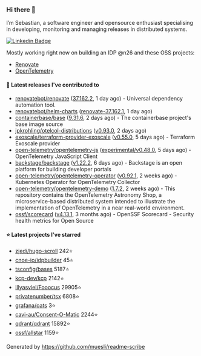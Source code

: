 ### Hi there 👋

I’m Sebastian, a software engineer and opensource enthusiast specialising in developing, monitoring and managing releases in distributed systems.    

[![Linkedin Badge](https://img.shields.io/badge/-LinkedIn-blue?style=flat&logo=Linkedin&logoColor=white&link=https://www.linkedin.com/in/sebastian-poxhofer/)](https://www.linkedin.com/in/sebastian-poxhofer/)

Mostly working right now on building an IDP @n26 and these OSS projects:
- [Renovate](https://github.com/renovatebot/renovate)
- [OpenTelemetry](https://github.com/open-telemetry)



#### 🚀 Latest releases I've contributed to

- [renovatebot/renovate](https://github.com/renovatebot/renovate) ([37.162.2](https://github.com/renovatebot/renovate/releases/tag/37.162.2), 1 day ago) - Universal dependency automation tool.
- [renovatebot/helm-charts](https://github.com/renovatebot/helm-charts) ([renovate-37.162.1](https://github.com/renovatebot/helm-charts/releases/tag/renovate-37.162.1), 1 day ago)
- [containerbase/base](https://github.com/containerbase/base) ([9.31.6](https://github.com/containerbase/base/releases/tag/9.31.6), 2 days ago) - The containerbase project&#39;s base image source
- [jpkrohling/otelcol-distributions](https://github.com/jpkrohling/otelcol-distributions) ([v0.93.0](https://github.com/jpkrohling/otelcol-distributions/releases/tag/v0.93.0), 2 days ago)
- [exoscale/terraform-provider-exoscale](https://github.com/exoscale/terraform-provider-exoscale) ([v0.55.0](https://github.com/exoscale/terraform-provider-exoscale/releases/tag/v0.55.0), 5 days ago) - Terraform Exoscale provider
- [open-telemetry/opentelemetry-js](https://github.com/open-telemetry/opentelemetry-js) ([experimental/v0.48.0](https://github.com/open-telemetry/opentelemetry-js/releases/tag/experimental/v0.48.0), 5 days ago) - OpenTelemetry JavaScript Client
- [backstage/backstage](https://github.com/backstage/backstage) ([v1.22.2](https://github.com/backstage/backstage/releases/tag/v1.22.2), 6 days ago) - Backstage is an open platform for building developer portals
- [open-telemetry/opentelemetry-operator](https://github.com/open-telemetry/opentelemetry-operator) ([v0.92.1](https://github.com/open-telemetry/opentelemetry-operator/releases/tag/v0.92.1), 2 weeks ago) - Kubernetes Operator for OpenTelemetry Collector
- [open-telemetry/opentelemetry-demo](https://github.com/open-telemetry/opentelemetry-demo) ([1.7.2](https://github.com/open-telemetry/opentelemetry-demo/releases/tag/1.7.2), 2 weeks ago) - This repository contains the OpenTelemetry Astronomy Shop, a microservice-based distributed system intended to illustrate the implementation of OpenTelemetry in a near real-world environment.
- [ossf/scorecard](https://github.com/ossf/scorecard) ([v4.13.1](https://github.com/ossf/scorecard/releases/tag/v4.13.1), 3 months ago) - OpenSSF Scorecard - Security health metrics for Open Source

#### ⭐ Latest projects I've starred

- [zjedi/hugo-scroll](https://github.com/zjedi/hugo-scroll) 242⭐
- [cnoe-io/idpbuilder](https://github.com/cnoe-io/idpbuilder) 45⭐
- [tsconfig/bases](https://github.com/tsconfig/bases) 5187⭐
- [kcp-dev/kcp](https://github.com/kcp-dev/kcp) 2142⭐
- [lllyasviel/Fooocus](https://github.com/lllyasviel/Fooocus) 29905⭐
- [privatenumber/tsx](https://github.com/privatenumber/tsx) 6808⭐
- [grafana/oats](https://github.com/grafana/oats) 3⭐
- [cavi-au/Consent-O-Matic](https://github.com/cavi-au/Consent-O-Matic) 2244⭐
- [qdrant/qdrant](https://github.com/qdrant/qdrant) 15892⭐
- [ossf/allstar](https://github.com/ossf/allstar) 1159⭐



Generated by https://github.com/muesli/readme-scribe
